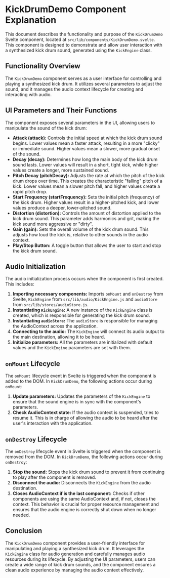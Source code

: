 # KickDrumDemo Component Explanation

This document describes the functionality and purpose of the `KickDrumDemo` Svelte component, located at `src/lib/components/KickDrumDemo.svelte`. This component is designed to demonstrate and allow user interaction with a synthesized kick drum sound, generated using the `KickEngine` class.

## Functionality Overview

The `KickDrumDemo` component serves as a user interface for controlling and playing a synthesized kick drum. It utilizes several parameters to adjust the sound, and it manages the audio context lifecycle for creating and interacting with audio.

## UI Parameters and Their Functions

The component exposes several parameters in the UI, allowing users to manipulate the sound of the kick drum:

*   **Attack (attack):** Controls the initial speed at which the kick drum sound begins. Lower values mean a faster attack, resulting in a more "clicky" or immediate sound. Higher values mean a slower, more gradual onset of the sound.
*   **Decay (decay):** Determines how long the main body of the kick drum sound lasts. Lower values will result in a short, tight kick, while higher values create a longer, more sustained sound.
*   **Pitch Decay (pitchDecay):** Adjusts the rate at which the pitch of the kick drum drops over time. This creates the characteristic "falling" pitch of a kick. Lower values mean a slower pitch fall, and higher values create a rapid pitch drop.
*   **Start Frequency (startFrequency):** Sets the initial pitch (frequency) of the kick drum. Higher values result in a higher-pitched kick, and lower values produce a deeper, lower-pitched sound.
*   **Distortion (distortion):** Controls the amount of distortion applied to the kick drum sound. This parameter adds harmonics and grit, making the kick sound more aggressive or "dirty".
* **Gain (gain):** Sets the overall volume of the kick drum sound. This adjusts how loud the kick is, relative to other sounds in the audio context.
*   **Play/Stop Button:** A toggle button that allows the user to start and stop the kick drum sound.

## Audio Initialization

The audio initialization process occurs when the component is first created. This includes:

1.  **Importing necessary components:** Imports `onMount` and `onDestroy` from Svelte, `KickEngine` from `src/lib/audio/KickEngine.js` and `audioStore` from `src/lib/stores/audioStore.js`.
2.  **Instantiating `KickEngine`:** A new instance of the `KickEngine` class is created, which is responsible for generating the kick drum sound.
3. **Instantiating `audioStore`:** The `audioStore` is responsible for managing the AudioContext across the application.
4.  **Connecting to the audio:** The `KickEngine` will connect its audio output to the main destination, allowing it to be heard.
5. **Initialize parameters:** All the parameters are initialized with default values and the `KickEngine` parameters are set with them.

## `onMount` Lifecycle

The `onMount` lifecycle event in Svelte is triggered when the component is added to the DOM. In `KickDrumDemo`, the following actions occur during `onMount`:

1.  **Update parameters:** Updates the parameters of the `KickEngine` to ensure that the sound engine is in sync with the component's parameters.
2. **Check AudioContext state:** If the audio context is suspended, tries to resume it. This is in charge of allowing the audio to be heard after the user's interaction with the application.

## `onDestroy` Lifecycle

The `onDestroy` lifecycle event in Svelte is triggered when the component is removed from the DOM. In `KickDrumDemo`, the following actions occur during `onDestroy`:

1.  **Stop the sound:** Stops the kick drum sound to prevent it from continuing to play after the component is removed.
2.  **Disconnect the audio:** Disconnects the `KickEngine` from the audio destination.
3. **Closes AudioContext if is the last component:** Checks if other components are using the same AudioContext and, if not, closes the context.
This behavior is crucial for proper resource management and ensures that the audio engine is correctly shut down when no longer needed.

## Conclusion

The `KickDrumDemo` component provides a user-friendly interface for manipulating and playing a synthesized kick drum. It leverages the `KickEngine` class for audio generation and carefully manages audio resources during its lifecycle. By adjusting the UI parameters, users can create a wide range of kick drum sounds, and the component ensures a clean audio experience by managing the audio context effectively.